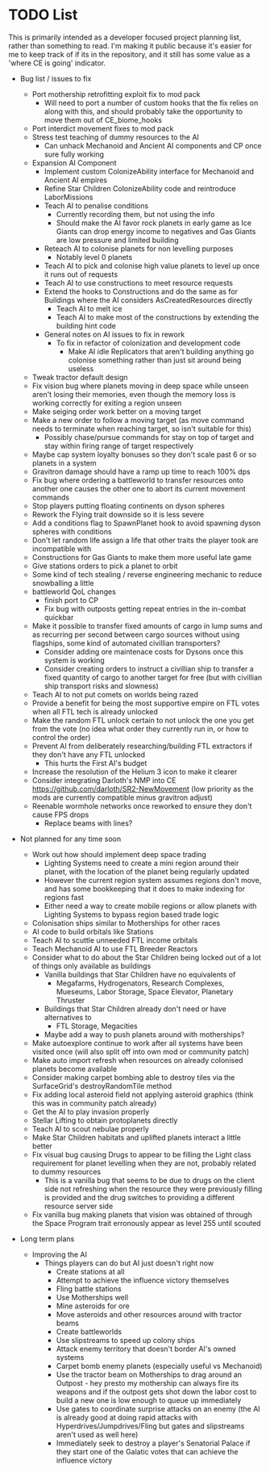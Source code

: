 # TODO List

This is primarily intended as a developer focused project planning list, rather than something to read. I'm making it public because it's easier for me to keep track of if its in the repository, and it still has some value as a 'where CE is going' indicator.

- Bug list / issues to fix
  - Port mothership retrofitting exploit fix to mod pack
    - Will need to port a number of custom hooks that the fix relies on along with this, and should probably take the opportunity to move them out of CE_biome_hooks
  - Port interdict movement fixes to mod pack
  - Stress test teaching of dummy resources to the AI
    - Can unhack Mechanoid and Ancient AI components and CP once sure fully working
  - Expansion AI Component
    - Implement custom ColonizeAbility interface for Mechanoid and Ancient AI empires
    - Refine Star Children ColonizeAbility code and reintroduce LaborMissions
    - Teach AI to penalise conditions
      - Currently recording them, but not using the info
      - Should make the AI favor rock planets in early game as Ice Giants can drop energy income to negatives and Gas Giants are low pressure and limited building
    - Reteach AI to colonise planets for non levelling purposes
      - Notably level 0 planets
    - Teach AI to pick and colonise high value planets to level up once it runs out of requests
    - Teach AI to use constructions to meet resource requests
    - Extend the hooks to Constructions and do the same as for Buildings where the AI considers AsCreatedResources directly
        - Teach AI to melt ice
        - Teach AI to make most of the constructions by extending the building hint code
    - General notes on AI issues to fix in rework
      - To fix in refactor of colonization and development code
        - Make AI idle Replicators that aren't building anything go colonise something rather than just sit around being useless
  - Tweak tractor default design
  - Fix vision bug where planets moving in deep space while unseen aren't losing their memories, even though the memory loss is working correctly for exiting a region unseen
  - Make seiging order work better on a moving target
  - Make a new order to follow a moving target (as move command needs to terminate when reaching target, so isn't suitable for this)
    - Possibly chase/pursue commands for stay on top of target and stay within firing range of target respectively
  - Maybe cap system loyalty bonuses so they don't scale past 6 or so planets in a system
  - Gravitron damage should have a ramp up time to reach 100% dps
  - Fix bug where ordering a battleworld to transfer resources onto another one causes the other one to abort its current movement commands
  - Stop players putting floating continents on dyson spheres
  - Rework the Flying trait downside so it is less severe
  - Add a conditions flag to SpawnPlanet hook to avoid spawning dyson spheres with conditions
  - Don't let random life assign a life that other traits the player took are incompatible with
  - Constructions for Gas Giants to make them more useful late game
  - Give stations orders to pick a planet to orbit
  - Some kind of tech stealing / reverse engineering mechanic to reduce snowballing a little
  - battleworld QoL changes
    - finish port to CP
    - Fix bug with outposts getting repeat entries in the in-combat quickbar
  - Make it possible to transfer fixed amounts of cargo in lump sums and as recurring per second between cargo sources without using flagships, some kind of automated civillian transporters?
    - Consider adding ore maintenace costs for Dysons once this system is working
    - Consider creating orders to instruct a civillian ship to transfer a fixed quantity of cargo to another target for free (but with civillian ship transport risks and slowness)
  - Teach AI to not put comets on worlds being razed
  - Provide a benefit for being the most supportive empire on FTL votes when all FTL tech is already unlocked
  - Make the random FTL unlock certain to not unlock the one you get from the vote (no idea what order they currently run in, or how to control the order)
  - Prevent AI from deliberately researching/building FTL extractors if they don't have any FTL unlocked
    - This hurts the First AI's budget
  - Increase the resolution of the Helium 3 icon to make it clearer
  - Consider integrating Darloth's NMP into CE https://github.com/darloth/SR2-NewMovement (low priority as the mods are currently compatible minus gravitron adjust)
  - Reenable wormhole networks once reworked to ensure they don't cause FPS drops
    - Replace beams with lines?

- Not planned for any time soon
  - Work out how should implement deep space trading
    - Lighting Systems need to create a mini region around their planet, with the location of the planet being regularly updated
    - However the current region system assumes regions don't move, and has some bookkeeping that it does to make indexing for regions fast
    - Either need a way to create mobile regions or allow planets with Lighting Systems to bypass region based trade logic
  - Colonisation ships similar to Motherships for other races
  - AI code to build orbitals like Stations
  - Teach AI to scuttle unneeded FTL income orbitals
  - Teach Mechanoid AI to use FTL Breeder Reactors
  - Consider what to do about the Star Children being locked out of a lot of things only available as buildings
    - Vanilla buildings that Star Children have no equivalents of
      - Megafarms, Hydrogenators, Research Complexes, Mueseums, Labor Storage, Space Elevator, Planetary Thruster
    - Buildings that Star Children already don't need or have alternatives to
      - FTL Storage, Megacities
    - Maybe add a way to push planets around with motherships?
  - Make autoexplore continue to work after all systems have been visited once (will also split off into own mod or community patch)
  - Make auto import refresh when resources on already colonised planets become available
  - Consider making carpet bombing able to destroy tiles via the SurfaceGrid's destroyRandomTile method
  - Fix adding local asteroid field not applying asteroid graphics (think this was in community patch already)
  - Get the AI to play invasion properly
  - Stellar Lifting to obtain protoplanets directly
  - Teach AI to scout nebulae properly
  - Make Star Children habitats and uplifted planets interact a little better
  - Fix visual bug causing Drugs to appear to be filling the Light class requirement for planet levelling when they are not, probably related to dummy resources
    - This is a vanilla bug that seems to be due to drugs on the client side not refreshing when the resource they were previously filling is provided and the drug switches to providing a different resource server side
  -  Fix vanilla bug making planets that vision was obtained of through the Space Program trait erronously appear as level 255 until scouted

- Long term plans
  - Improving the AI
    - Things players can do but AI just doesn't right now
      - Create stations at all
      - Attempt to achieve the influence victory themselves
      - Fling battle stations
      - Use Motherships well
      - Mine asteroids for ore
      - Move asteroids and other resources around with tractor beams
      - Create battleworlds
      - Use slipstreams to speed up colony ships
      - Attack enemy territory that doesn't border AI's owned systems
      - Carpet bomb enemy planets (especially useful vs Mechanoid)
      - Use the tractor beam on Motherships to drag around an Outpost - hey presto my mothership can always fire its weapons and if the outpost gets shot down the labor cost to build a new one is low enough to queue up immediately
      - Use gates to coordinate surprise attacks on an enemy (the AI is already good at doing rapid attacks with Hyperdrives/Jumpdrives/Fling but gates and slipstreams aren't used as well here)
      - Immediately seek to destroy a player's Senatorial Palace if they start one of the Galatic votes that can achieve the influence victory
